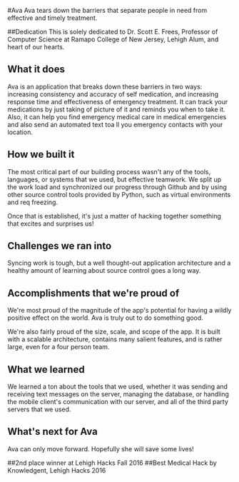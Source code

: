#Ava
Ava tears down the barriers that separate people in need from effective and timely treatment.

##Dedication
This is solely dedicated to Dr. Scott E. Frees, Professor of Computer Science at Ramapo College of New Jersey, Lehigh Alum, and heart of our hearts.  

## What it does
Ava is an application that breaks down these barriers in two ways: increasing consistency and accuracy of self medication, and increasing response time and effectiveness of emergency treatment. It can track your medications by just taking of picture of it and reminds you when to take it. Also, it can help you find emergency medical care in medical emergencies and also send an automated text toa ll you emergency contacts with your location.

## How we built it
The most critical part of our building process wasn't any of the tools, languages, or systems that we used, but effective teamwork.  We split up the work load and synchronized our progress through Github and by using other source control tools provided by Python, such as virtual environments and req freezing.

Once that is established, it's just a matter of hacking together something that excites and surprises us!  

## Challenges we ran into
Syncing work is tough, but a well thought-out application architecture and a healthy amount of learning about source control goes a long way.  

## Accomplishments that we're proud of
We're most proud of the magnitude of the app's potential for having a wildly positive effect on the world.  Ava is truly out to do something good.  

We're also fairly proud of the size, scale, and scope of the app.  It is built with a scalable architecture, contains many salient features, and is rather large, even for a four person team.

## What we learned
We learned a ton about the tools that we used, whether it was sending and receiving text messages on the server, managing the database, or handling the mobile client's communication with our server, and all of the third party servers that we used. 

## What's next for Ava
Ava can only move forward.  Hopefully she will save some lives!

##2nd place winner at Lehigh Hacks Fall 2016
##Best Medical Hack by Knowledgent, Lehigh Hacks 2016
